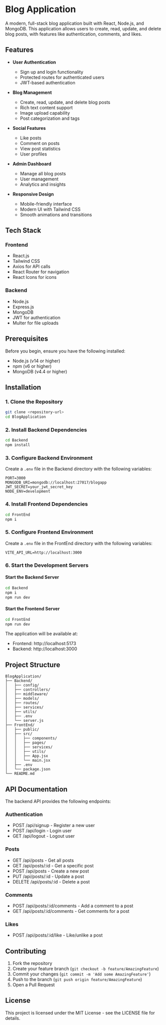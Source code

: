 # Blog Application

A modern, full-stack blog application built with React, Node.js, and MongoDB. This application allows users to create, read, update, and delete blog posts, with features like authentication, comments, and likes.

## Features

- **User Authentication**
  - Sign up and login functionality
  - Protected routes for authenticated users
  - JWT-based authentication

- **Blog Management**
  - Create, read, update, and delete blog posts
  - Rich text content support
  - Image upload capability
  - Post categorization and tags

- **Social Features**
  - Like posts
  - Comment on posts
  - View post statistics
  - User profiles

- **Admin Dashboard**
  - Manage all blog posts
  - User management
  - Analytics and insights

- **Responsive Design**
  - Mobile-friendly interface
  - Modern UI with Tailwind CSS
  - Smooth animations and transitions

## Tech Stack

### Frontend
- React.js
- Tailwind CSS
- Axios for API calls
- React Router for navigation
- React Icons for icons

### Backend
- Node.js
- Express.js
- MongoDB
- JWT for authentication
- Multer for file uploads

## Prerequisites

Before you begin, ensure you have the following installed:
- Node.js (v14 or higher)
- npm (v6 or higher)
- MongoDB (v4.4 or higher)

## Installation

### 1. Clone the Repository

```bash
git clone <repository-url>
cd BlogApplication
```

### 2. Install Backend Dependencies

```bash
cd Backend
npm install
```

### 3. Configure Backend Environment

Create a `.env` file in the Backend directory with the following variables:

```env
PORT=3000
MONGODB_URI=mongodb://localhost:27017/blogapp
JWT_SECRET=your_jwt_secret_key
NODE_ENV=development
```

### 4. Install Frontend Dependencies

```bash
cd FrontEnd
npm i
```

### 5. Configure Frontend Environment

Create a `.env` file in the FrontEnd directory with the following variables:

```env
VITE_API_URL=http://localhost:3000
```

### 6. Start the Development Servers

#### Start the Backend Server

```bash
cd Backend
npm i
npm run dev
```

#### Start the Frontend Server

```bash
cd FrontEnd
npm run dev
```

The application will be available at:
- Frontend: http://localhost:5173
- Backend: http://localhost:3000

## Project Structure

```
BlogApplication/
├── Backend/
│   ├── config/
│   ├── controllers/
│   ├── middleware/
│   ├── models/
│   ├── routes/
│   ├── services/
│   ├── utils/
│   ├── .env
│   └── server.js
├── FrontEnd/
│   ├── public/
│   ├── src/
│   │   ├── components/
│   │   ├── pages/
│   │   ├── services/
│   │   ├── utils/
│   │   ├── App.jsx
│   │   └── main.jsx
│   ├── .env
│   └── package.json
└── README.md
```

## API Documentation

The backend API provides the following endpoints:

### Authentication
- POST /api/signup - Register a new user
- POST /api/login - Login user
- GET /api/logout - Logout user

### Posts
- GET /api/posts - Get all posts
- GET /api/posts/:id - Get a specific post
- POST /api/posts - Create a new post
- PUT /api/posts/:id - Update a post
- DELETE /api/posts/:id - Delete a post

### Comments
- POST /api/posts/:id/comments - Add a comment to a post
- GET /api/posts/:id/comments - Get comments for a post

### Likes
- POST /api/posts/:id/like - Like/unlike a post

## Contributing

1. Fork the repository
2. Create your feature branch (`git checkout -b feature/AmazingFeature`)
3. Commit your changes (`git commit -m 'Add some AmazingFeature'`)
4. Push to the branch (`git push origin feature/AmazingFeature`)
5. Open a Pull Request

## License

This project is licensed under the MIT License - see the LICENSE file for details.
